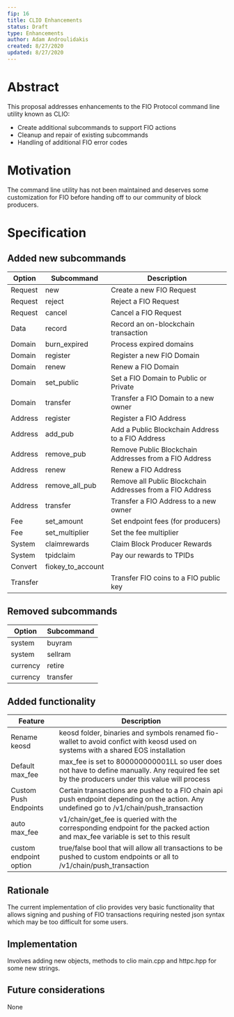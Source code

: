 ```yaml
---
fip: 16
title: CLIO Enhancements
status: Draft
type: Enhancements
author: Adam Androulidakis
created: 8/27/2020
updated: 8/27/2020
---
```


# Abstract
This proposal addresses enhancements to the FIO Protocol command line utility known as CLIO:
* Create additional subcommands to support FIO actions
* Cleanup and repair of existing subcommands
* Handling of additional FIO error codes

# Motivation
The command line utility has not been maintained and deserves some customization for FIO before handing off to our community of block producers.

# Specification
## Added new subcommands
|Option|Subcommand|Description|
|---|---|---|
|Request|new|Create a new FIO Request|
|Request|reject|Reject a FIO Request|
|Request|cancel|Cancel a FIO Request|
|Data|record|Record an on-blockchain transaction|
|Domain|burn_expired|Process expired domains|
|Domain|register|Register a new FIO Domain|
|Domain|renew|Renew a FIO Domain|
|Domain|set_public|Set a FIO Domain to Public or Private|
|Domain|transfer|Transfer a FIO Domain to a new owner|
|Address|register|Register a FIO Address|
|Address|add_pub|Add a Public Blockchain Address to a FIO Address|
|Address|remove_pub|Remove Public Blockchain Addresses from a FIO Address|
|Address|renew|Renew a FIO Address|
|Address|remove_all_pub|Remove all Public Blockchain Addresses from a FIO Address|
|Address|transfer|Transfer a FIO Address to a new owner|
|Fee|set_amount|Set endpoint fees (for producers)|
|Fee|set_multiplier|Set the fee multiplier|
|System|claimrewards|Claim Block Producer Rewards|
|System|tpidclaim|Pay our rewards to TPIDs|
|Convert|fiokey_to_account||
|Transfer||Transfer FIO coins to a FIO public key|

## Removed subcommands
|Option|Subcommand|
|---|---|
|system|buyram|
|system|sellram|
|currency|retire|
|currency|transfer|

## Added functionality
|Feature|Description|
|---|---|
|Rename keosd|keosd folder, binaries and symbols renamed fio-wallet to avoid confict with keosd used on systems with a shared EOS installation|
|Default max_fee|max_fee is set to 800000000001LL so user does not have to define manually. Any required fee set by the producers under this value will process|
|Custom Push Endpoints|Certain transactions are pushed to a FIO chain api push endpoint depending on the action. Any undefined go to /v1/chain/push_transaction|
|auto max_fee|v1/chain/get_fee is queried with the corresponding endpoint for the packed action and max_fee variable is set to this result|
|custom endpoint option|true/false bool that will allow all transactions to be pushed to custom endpoints or all to /v1/chain/push_transaction|

## Rationale
The current implementation of clio provides very basic functionality that allows signing and pushing of FIO transactions requiring nested json syntax which may be too difficult for some users.

## Implementation
Involves adding new objects, methods to clio main.cpp and httpc.hpp for some new strings.

## Future considerations
None
